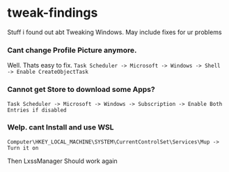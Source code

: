 # tweak-findings
Stuff i found out abt Tweaking Windows. May include fixes for ur problems


### Cant change Profile Picture anymore.

Well. Thats easy to fix.
`Task Scheduler -> Microsoft -> Windows -> Shell -> Enable CreateObjectTask`

### Cannot get Store to download some Apps?

`Task Scheduler -> Microsoft -> Windows -> Subscription -> Enable Both Entries if disabled`

### Welp. cant Install and use WSL

`Computer\HKEY_LOCAL_MACHINE\SYSTEM\CurrentControlSet\Services\Mup -> Turn it on`

Then LxssManager Should work again
